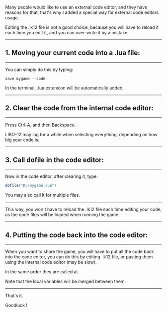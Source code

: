 Many people would like to use an external code editor, and they have reasons for that, that's why I added a special way for external code editors usage.

Editing the .lk12 file is not a good choice, because you will have to reload it each time you edit it, and you can over-write it by a mistake.

---

## 1. Moving your current code into a .lua file:

---

You can simply do this by typing:

```
save mygame --code
```

In the terminal, .lua extension will be automatically added.

---

## 2. Clear the code from the internal code editor:

---

Press Ctrl-A, and then Backspace.

LIKO-12 may lag for a while when selecting everything, depending on how big your code is.

---

## 3. Call dofile in the code editor:

---

Now in the code editor, after clearing it, type:

```lua
dofile("D:/mygame.lua")
```

You may also call it for multiple files.

---

This way, you won't have to reload the .lk12 file each time editing your code, as the code files will be loaded when running the game.

---

## 4. Putting the code back into the code editor:

---

When you want to share the game, you will have to put all the code back into the code editor, you can do this by editing .lk12 file, or pasting them using the internal code editor (may be slow).

In the same order they are called at.

Note that the local variables will be merged between them.

---

That's it.

Goodluck !